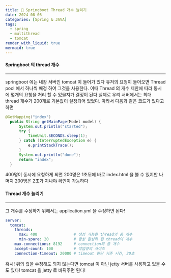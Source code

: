 ```yaml
---
title: 🚕 Springboot Thread 개수 늘리기
date: 2024-08-05
categories: [Spring & JAVA]
tags:
  - spring
  - multithread
  - tomcat
render_with_liquid: true
mermaid: true
---
```

#### Springboot 의 thread 개수
---
springboot 에는 내장 서버인 tomcat 이 들어가 있다
유저의 요청이 들어오면 Thread pool 에서 하나씩 배정 하여 그것을 사용한다. 이때 Thread 의 개수 제한에 따라 동시에 몇개의 요청을 처리 할 수 있을지가 결정이 된다 실제로 우리 서버에서는 최대 thread 개수가 200개로 기본값이 설정되어 있었다. 따라서 다음과 같은 코드가 있다고 하면

```java
@GetMapping("index")
  public String getMainPage(Model model) {
      System.out.println("started");
      try {
          TimeUnit.SECONDS.sleep(1);
      } catch (InterruptedException e) {
          e.printStackTrace();
      }
      System.out.println("done");
      return "index";
  }
```

400명이 동시에 요청하게 되면 200명은 1초뒤에 바로 index.html 을 볼 수 있지만 나머지 200명은 2초가 지나야 확인이 가능하다

#### Thread 개수 늘리기
---
그 개수를 수정하기 위해서는 application.yml 을 수정하면 된다!

```yml
server:
  tomcat:
    threads:
      max: 400                # 생성 가능한 thread의 총 개수
      min-spare: 20           # 항상 활성화 된 thread의 개수
    max-connections: 8192     # connection의 총 개수
    accept-count: 100         # 작업큐의 사이즈
    connection-timeout: 20000 # timeout 판단 기준 시간, 20초
```

혹시! 위의 값을 수정해도 되지 않는다면 tomcat 이 아닌 jetty 서버를 사용하고 있을 수도 있다! tomcat 을 jetty 로 바꿔주면 된다!